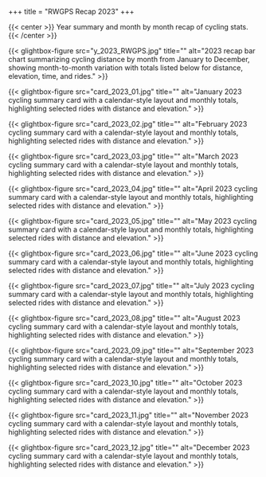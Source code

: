 +++
title = "RWGPS Recap 2023"
+++

{{< center >}}
Year summary and month by month recap of cycling stats.
{{< /center >}}

<div class="gallery-grid">
  
  {{< glightbox-figure src="y_2023_RWGPS.jpg" title="" alt="2023 recap bar chart summarizing cycling distance by month from January to December, showing month-to-month variation with totals listed below for distance, elevation, time, and rides." >}}
  
  {{< glightbox-figure src="card_2023_01.jpg" title="" alt="January 2023 cycling summary card with a calendar-style layout and monthly totals, highlighting selected rides with distance and elevation." >}}
  
  {{< glightbox-figure src="card_2023_02.jpg" title="" alt="February 2023 cycling summary card with a calendar-style layout and monthly totals, highlighting selected rides with distance and elevation." >}}
  
  {{< glightbox-figure src="card_2023_03.jpg" title="" alt="March 2023 cycling summary card with a calendar-style layout and monthly totals, highlighting selected rides with distance and elevation." >}}
  
  {{< glightbox-figure src="card_2023_04.jpg" title="" alt="April 2023 cycling summary card with a calendar-style layout and monthly totals, highlighting selected rides with distance and elevation." >}}
  
  {{< glightbox-figure src="card_2023_05.jpg" title="" alt="May 2023 cycling summary card with a calendar-style layout and monthly totals, highlighting selected rides with distance and elevation." >}}
  
  {{< glightbox-figure src="card_2023_06.jpg" title="" alt="June 2023 cycling summary card with a calendar-style layout and monthly totals, highlighting selected rides with distance and elevation." >}}
  
  {{< glightbox-figure src="card_2023_07.jpg" title="" alt="July 2023 cycling summary card with a calendar-style layout and monthly totals, highlighting selected rides with distance and elevation." >}}
  
  {{< glightbox-figure src="card_2023_08.jpg" title="" alt="August 2023 cycling summary card with a calendar-style layout and monthly totals, highlighting selected rides with distance and elevation." >}}
  
  {{< glightbox-figure src="card_2023_09.jpg" title="" alt="September 2023 cycling summary card with a calendar-style layout and monthly totals, highlighting selected rides with distance and elevation." >}}
  
  {{< glightbox-figure src="card_2023_10.jpg" title="" alt="October 2023 cycling summary card with a calendar-style layout and monthly totals, highlighting selected rides with distance and elevation." >}}
  
  {{< glightbox-figure src="card_2023_11.jpg" title="" alt="November 2023 cycling summary card with a calendar-style layout and monthly totals, highlighting selected rides with distance and elevation." >}}
  
  {{< glightbox-figure src="card_2023_12.jpg" title="" alt="December 2023 cycling summary card with a calendar-style layout and monthly totals, highlighting selected rides with distance and elevation." >}}
  
</div>
